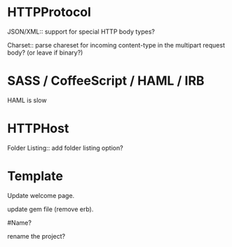 # HTTPProtocol

JSON/XML::
support for special HTTP body types?

Charset::
parse chareset for incoming content-type in the multipart request body? (or leave if binary?)


# SASS / CoffeeScript / HAML / IRB

HAML is slow

# HTTPHost

Folder Listing:: add folder listing option?

# Template

Update welcome page.

update gem file (remove erb).

#Name?

rename the project?
